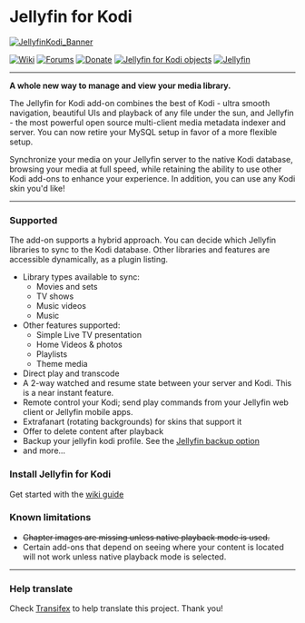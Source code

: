 # Jellyfin for Kodi

[![JellyfinKodi_Banner](https://i.imgur.com/hx4cx41.png)](https://jellyfin.media/community/index.php?/forum/99-kodi/)

[![Wiki](https://img.shields.io/badge/get%20started-wiki-brightgreen.svg)](https://github.com/MediaBrowser/plugin.video.jellyfin/wiki) 
[![Forums](https://img.shields.io/badge/report%20issues-forums-3960C1.svg)](https://jellyfin.media/community/index.php?/forum/99-kodi/)
[![Donate](https://img.shields.io/badge/donate-kofi-blue.svg)](https://ko-fi.com/A5354BI)
[![Jellyfin for Kodi objects](https://img.shields.io/badge/patch-objects-3960C1.svg)](https://github.com/MediaBrowser/plugin.video.jellyfin.objects)
[![Jellyfin](https://img.shields.io/badge/server-jellyfin-52b54b.svg)](https://jellyfin.media/)

___
**A whole new way to manage and view your media library.**

The Jellyfin for Kodi add-on combines the best of Kodi - ultra smooth navigation, beautiful UIs and playback of any file under the sun, and Jellyfin - the most powerful open source multi-client media metadata indexer and server. You can now retire your MySQL setup in favor of a more flexible setup.

Synchronize your media on your Jellyfin server to the native Kodi database, browsing your media at full speed, while retaining the ability to use other Kodi add-ons to enhance your experience. In addition, you can use any Kodi skin you'd like!
___

### Supported

The add-on supports a hybrid approach. You can decide which Jellyfin libraries to sync to the Kodi database. Other libraries and features are accessible dynamically, as a plugin listing.
- Library types available to sync:
  + Movies and sets
  + TV shows
  + Music videos
  + Music
- Other features supported:
  + Simple Live TV presentation
  + Home Videos & photos
  + Playlists
  + Theme media
- Direct play and transcode
- A 2-way watched and resume state between your server and Kodi. This is a near instant feature.
- Remote control your Kodi; send play commands from your Jellyfin web client or Jellyfin mobile apps.
- Extrafanart (rotating backgrounds) for skins that support it
- Offer to delete content after playback
- Backup your jellyfin kodi profile. See the [Jellyfin backup option](https://github.com/MediaBrowser/plugin.video.jellyfin/wiki/Create-and-restore-from-backup)
- and more...

### Install Jellyfin for Kodi
Get started with the [wiki guide](https://github.com/MediaBrowser/plugin.video.jellyfin/wiki)

### Known limitations
- ~~Chapter images are missing unless native playback mode is used.~~
- Certain add-ons that depend on seeing where your content is located will not work unless native playback mode is selected.

___
### Help translate
Check [Transifex](https://www.transifex.com/jellyfin-for-kodi/jellyfin-for-kodi/stringspo/) to help translate this project. Thank you!
